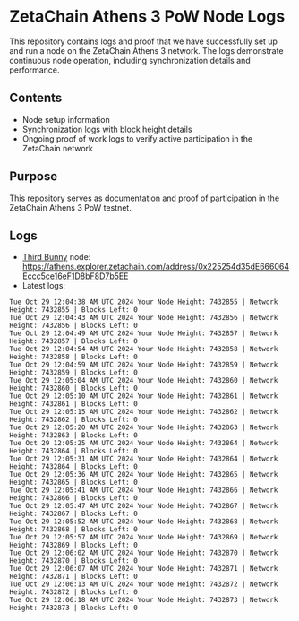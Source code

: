 # ZetaChain Athens 3 PoW Node Logs
This repository contains logs and proof that we have successfully set up and run a node on the ZetaChain Athens 3 network. The logs demonstrate continuous node operation, including synchronization details and performance.

## Contents
- Node setup information
- Synchronization logs with block height details
- Ongoing proof of work logs to verify active participation in the ZetaChain network

## Purpose
This repository serves as documentation and proof of participation in the ZetaChain Athens 3 PoW testnet.

## Logs

- [Third Bunny](https://thirdbunny.xyz/) node: https://athens.explorer.zetachain.com/address/0x225254d35dE666064Eccc5ce16eF1D8bF8D7b5EE
- Latest logs:
```
Tue Oct 29 12:04:38 AM UTC 2024 Your Node Height: 7432855 | Network Height: 7432855 | Blocks Left: 0
Tue Oct 29 12:04:43 AM UTC 2024 Your Node Height: 7432856 | Network Height: 7432856 | Blocks Left: 0
Tue Oct 29 12:04:49 AM UTC 2024 Your Node Height: 7432857 | Network Height: 7432857 | Blocks Left: 0
Tue Oct 29 12:04:54 AM UTC 2024 Your Node Height: 7432858 | Network Height: 7432858 | Blocks Left: 0
Tue Oct 29 12:04:59 AM UTC 2024 Your Node Height: 7432859 | Network Height: 7432859 | Blocks Left: 0
Tue Oct 29 12:05:04 AM UTC 2024 Your Node Height: 7432860 | Network Height: 7432860 | Blocks Left: 0
Tue Oct 29 12:05:10 AM UTC 2024 Your Node Height: 7432861 | Network Height: 7432861 | Blocks Left: 0
Tue Oct 29 12:05:15 AM UTC 2024 Your Node Height: 7432862 | Network Height: 7432862 | Blocks Left: 0
Tue Oct 29 12:05:20 AM UTC 2024 Your Node Height: 7432863 | Network Height: 7432863 | Blocks Left: 0
Tue Oct 29 12:05:25 AM UTC 2024 Your Node Height: 7432864 | Network Height: 7432864 | Blocks Left: 0
Tue Oct 29 12:05:31 AM UTC 2024 Your Node Height: 7432864 | Network Height: 7432864 | Blocks Left: 0
Tue Oct 29 12:05:36 AM UTC 2024 Your Node Height: 7432865 | Network Height: 7432865 | Blocks Left: 0
Tue Oct 29 12:05:41 AM UTC 2024 Your Node Height: 7432866 | Network Height: 7432866 | Blocks Left: 0
Tue Oct 29 12:05:47 AM UTC 2024 Your Node Height: 7432867 | Network Height: 7432867 | Blocks Left: 0
Tue Oct 29 12:05:52 AM UTC 2024 Your Node Height: 7432868 | Network Height: 7432868 | Blocks Left: 0
Tue Oct 29 12:05:57 AM UTC 2024 Your Node Height: 7432869 | Network Height: 7432869 | Blocks Left: 0
Tue Oct 29 12:06:02 AM UTC 2024 Your Node Height: 7432870 | Network Height: 7432870 | Blocks Left: 0
Tue Oct 29 12:06:07 AM UTC 2024 Your Node Height: 7432871 | Network Height: 7432871 | Blocks Left: 0
Tue Oct 29 12:06:13 AM UTC 2024 Your Node Height: 7432872 | Network Height: 7432872 | Blocks Left: 0
Tue Oct 29 12:06:18 AM UTC 2024 Your Node Height: 7432873 | Network Height: 7432873 | Blocks Left: 0
```
